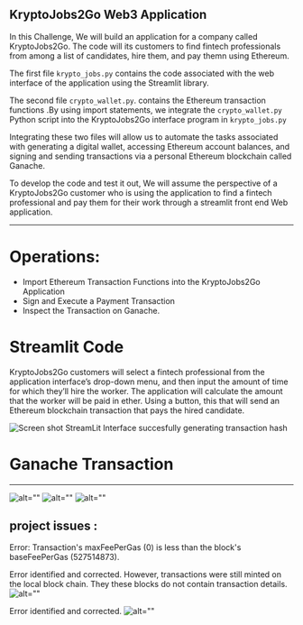 ## KryptoJobs2Go Web3 Application

In this Challenge, We will build an application for a company called KryptoJobs2Go. The code will its customers to find fintech professionals from among a list of candidates, hire them, and pay themn using Ethereum.

The first file `krypto_jobs.py` contains the code associated with the web interface of the application using the Streamlit library.

The second file `crypto_wallet.py`. contains the Ethereum transaction functions .By using import statements, we integrate the `crypto_wallet.py` Python script into the KryptoJobs2Go interface program in `krypto_jobs.py` 

Integrating these two files will allow us to automate the tasks associated with generating a digital wallet, accessing Ethereum account balances, and signing and sending transactions via a personal Ethereum blockchain called Ganache.

 To develop the code and test it out, We will assume the perspective of a KryptoJobs2Go customer who is using the application to find a fintech professional and pay them for their work through a streamlit front end Web application.

-------------------------------------------

# Operations: 

* Import Ethereum Transaction Functions into the KryptoJobs2Go Application
* Sign and Execute a Payment Transaction
* Inspect the Transaction on Ganache.

# Streamlit Code

 KryptoJobs2Go customers will select a fintech professional from the
 application interface’s drop-down menu, and then input the amount of time for
 which they’ll hire the worker. The application will calculate the amount that the
 worker will be paid in ether. Using a button, this that will send an Ethereum blockchain transaction that pays the hired candidate. 

![Screen shot StreamLit Interface succesfully generating transaction hash](Images/StreamLit_UI_ScreenShot.png)


# Ganache Transaction
-----------

![alt=""](Images/Ganache_address_balance.png)
![alt=""](Images/to_address_Ganache.png)
![alt=""](Images/transaction_details_ganache.png)




## project issues : 

Error: Transaction's maxFeePerGas (0) is less than the block's baseFeePerGas (527514873). 

Error identified and corrected. However, transactions were still minted on the local block chain. They these blocks do not contain  transaction details. 
![alt=""](Images/Block_scrrenshots_error.png)

Error identified and corrected.
![alt=""](Images/Screenshot_Error_get_balance.png)
